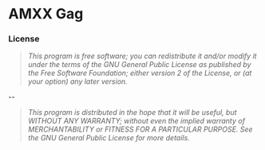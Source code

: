 AMXX Gag
========

### License
> *This program is free software; you can redistribute it and/or modify it
> under the terms of the GNU General Public License as published by the
> Free Software Foundation; either version 2 of the License, or (at
> your option) any later version.*

--

> *This program is distributed in the hope that it will be useful, but
> WITHOUT ANY WARRANTY; without even the implied warranty of
> MERCHANTABILITY or FITNESS FOR A PARTICULAR PURPOSE. See the GNU
> General Public License for more details.*